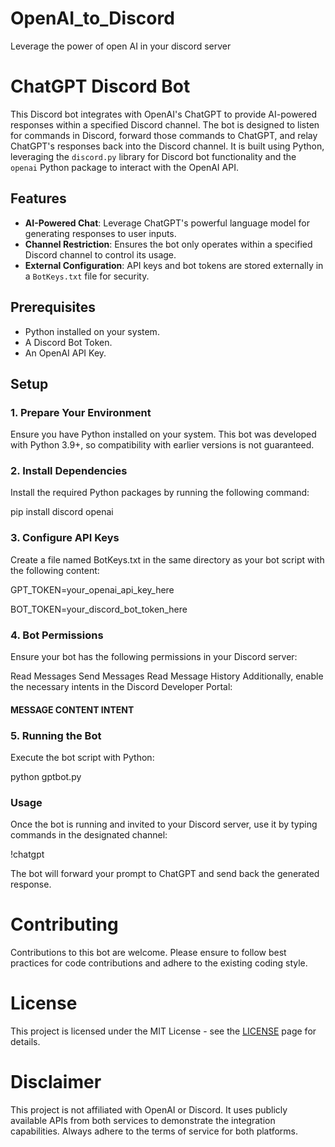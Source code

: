 # OpenAI_to_Discord
Leverage the power of open AI in your discord server

# ChatGPT Discord Bot

This Discord bot integrates with OpenAI's ChatGPT to provide AI-powered responses within a specified Discord channel. The bot is designed to listen for commands in Discord, forward those commands to ChatGPT, and relay ChatGPT's responses back into the Discord channel. It is built using Python, leveraging the `discord.py` library for Discord bot functionality and the `openai` Python package to interact with the OpenAI API.

## Features

- **AI-Powered Chat**: Leverage ChatGPT's powerful language model for generating responses to user inputs.
- **Channel Restriction**: Ensures the bot only operates within a specified Discord channel to control its usage.
- **External Configuration**: API keys and bot tokens are stored externally in a `BotKeys.txt` file for security.

## Prerequisites

- Python installed on your system.
- A Discord Bot Token.
- An OpenAI API Key.

## Setup

### 1. Prepare Your Environment

Ensure you have Python installed on your system. This bot was developed with Python 3.9+, so compatibility with earlier versions is not guaranteed.

### 2. Install Dependencies

Install the required Python packages by running the following command:

pip install discord openai

### 3. Configure API Keys
Create a file named BotKeys.txt in the same directory as your bot script with the following content:

GPT_TOKEN=your_openai_api_key_here

BOT_TOKEN=your_discord_bot_token_here

### 4. Bot Permissions
Ensure your bot has the following permissions in your Discord server:

Read Messages
Send Messages
Read Message History
Additionally, enable the necessary intents in the Discord Developer Portal:

#### MESSAGE CONTENT INTENT
### 5. Running the Bot
Execute the bot script with Python:

python gptbot.py

### Usage
Once the bot is running and invited to your Discord server, use it by typing commands in the designated channel:

!chatgpt <Your question or prompt here>

The bot will forward your prompt to ChatGPT and send back the generated response.

# Contributing
Contributions to this bot are welcome. Please ensure to follow best practices for code contributions and adhere to the existing coding style.

# License
This project is licensed under the MIT License - see the [LICENSE](https://opensource.org/licenses/MIT) page for details.

# Disclaimer
This project is not affiliated with OpenAI or Discord. It uses publicly available APIs from both services to demonstrate the integration capabilities. Always adhere to the terms of service for both platforms.


